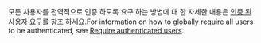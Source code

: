 <span data-ttu-id="69c9a-101">모든 사용자를 전역적으로 인증 하도록 요구 하는 방법에 대 한 자세한 내용은 [인증 된 사용자 요구](xref:security/authorization/secure-data#rau)를 참조 하세요.</span><span class="sxs-lookup"><span data-stu-id="69c9a-101">For information on how to globally require all users to be authenticated, see [Require authenticated users](xref:security/authorization/secure-data#rau).</span></span>